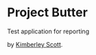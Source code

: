 # Project Butter
Test application for reporting

by [Kimberley Scott](http://butter.alltamaservices.com/).
